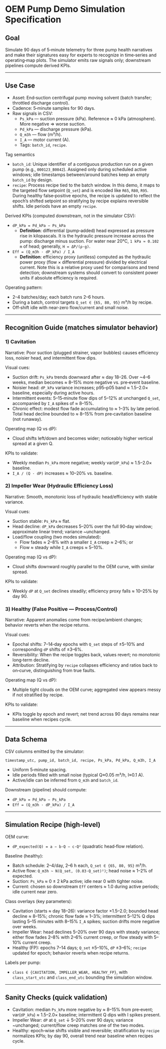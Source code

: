 # OEM Pump Demo Simulation Specification

## Goal
Simulate 90 days of 5‑minute telemetry for three pump health narratives and make their signatures easy for experts to recognize in time‑series and operating‑map plots. The simulator emits raw signals only; downstream pipelines compute derived KPIs.

---

## Use Case
- Asset: End‑suction centrifugal pump moving solvent (batch transfer; throttled discharge control).
- Cadence: 5‑minute samples for 90 days.
- Raw signals in CSV:
  - `Ps_kPa` — suction pressure (kPa). Reference ≈ 0 kPa (atmosphere). More negative ⇒ worse suction.
  - `Pd_kPa` — discharge pressure (kPa).
  - `Q_m3h` — flow (m³/h).
  - `I_A` — motor current (A).
  - Tags: `batch_id`, `recipe`.

Tag semantics
- `batch_id`: Unique identifier of a contiguous production run on a given pump (e.g., `000123_B0042`). Assigned only during scheduled active windows; idle timestamps between/around batches keep an empty `batch_id` by design.
- `recipe`: Process recipe tied to the batch window. In this demo, it maps to the targeted flow setpoint (`Q_set`) and is encoded like `R65`, `R80`, `R95`. During healthy false‑positive epochs, the recipe is updated to reflect the epoch’s shifted setpoint so stratifying by recipe explains reversible shifts. Idle periods have an empty `recipe`.

Derived KPIs (computed downstream, not in the simulator CSV):
- `dP_kPa = Pd_kPa − Ps_kPa`
  - **Definition**: differential (pump‑added) head expressed as pressure rise in kilopascals. It is the hydraulic pressure increase across the pump: discharge minus suction. For water near 20°C, `1 kPa ≈ 0.102 m` of head; generally, `H = ΔP/(ρ·g)`.
- `Eff = (Q_m3h · dP_kPa) / I_A`
  - **Definition**: efficiency proxy (unitless) computed as the hydraulic power proxy (flow × differential pressure) divided by electrical current. Note this is a relative proxy used for comparisons and trend detection; downstream systems should convert to consistent power units if absolute efficiency is required.

Operating pattern:
- 2–4 batches/day; each batch runs 2–6 hours.
- During a batch, control targets `Q_set ∈ {65, 80, 95}` m³/h by recipe.
- Off‑shift idle with near‑zero flow/current and small noise.

---

## Recognition Guide (matches simulator behavior)

### 1) Cavitation
Narrative: Poor suction (plugged strainer, vapor bubbles) causes efficiency loss, noisier head, and intermittent flow dips.

Visual cues:
- Suction drift: `Ps_kPa` trends downward after ≈ day 18–26. Over ~4–6 weeks, median becomes ≈ 8–15% more negative vs. pre‑event baseline.
- Noisier head: `dP_kPa` variance increases; p95–p05 band ≈ 1.5–2.0× baseline, especially during active hours.
- Intermittent events: 5–15‑minute flow dips of 5–12% at unchanged `Q_set`, accompanied by `I_A` spikes of ≈ 8–15%.
- Chronic effect: modest flow fade accumulating to ≈ 1–3% by late period. Total head decline bounded to ≈ 8–15% from pre‑cavitation baseline (not runaway).

Operating map (Q vs dP):
- Cloud shifts left/down and becomes wider; noticeably higher vertical spread at a given Q.

KPIs to validate:
- Weekly median `Ps_kPa` more negative; weekly var(`dP_kPa`) ≈ 1.5–2.0× baseline.
- `I_A / (Q · dP)` increases ≈ 10–20% vs. baseline.

### 2) Impeller Wear (Hydraulic Efficiency Loss)
Narrative: Smooth, monotonic loss of hydraulic head/efficiency with stable variance.

Visual cues:
- Suction stable: `Ps_kPa` ≈ flat.
- Head decline: `dP_kPa` decreases 5–20% over the full 90‑day window; approximate linear trend; variance ~unchanged.
- Load/flow coupling (two modes simulated):
  - Flow fades ≈ 2–8% with a smaller `I_A` creep ≈ 2–6%; or
  - Flow ≈ steady while `I_A` creeps ≈ 5–10%.

Operating map (Q vs dP):
- Cloud shifts downward roughly parallel to the OEM curve, with similar spread.

KPIs to validate:
- Weekly `dP` at `Q_set` declines steadily; efficiency proxy falls ≈ 10–25% by day 90.

### 3) Healthy (False Positive — Process/Control)
Narrative: Apparent anomalies come from recipe/ambient changes; behavior reverts when the recipe returns.

Visual cues:
- Epochal shifts: 7–14‑day epochs with `Q_set` steps of ±5–10% and corresponding `dP` shifts of ±3–6%.
- Reversibility: When the recipe toggles back, values revert; no monotonic long‑term decline.
- Attribution: Stratifying by `recipe` collapses efficiency and ratios back to on‑curve, distinguishing from true faults.

Operating map (Q vs dP):
- Multiple tight clouds on the OEM curve; aggregated view appears messy if not stratified by recipe.

KPIs to validate:
- KPIs toggle by epoch and revert; net trend across 90 days remains near baseline when recipes cycle.

---

## Data Schema
CSV columns emitted by the simulator:
```csv
timestamp_utc, pump_id, batch_id, recipe, Ps_kPa, Pd_kPa, Q_m3h, I_A
```
- Uniform 5‑minute spacing.
- Idle periods filled with small noise (typical Q≈0.05 m³/h, I≈0.1 A).
- Active/idle can be inferred from `Q_m3h` and `batch_id`.

Downstream (pipeline) should compute:
- `dP_kPa = Pd_kPa − Ps_kPa`
- `Eff = (Q_m3h · dP_kPa) / I_A`

---

## Simulation Recipe (high‑level)

OEM curve:
- `dP_expected(Q) = a − b·Q − c·Q²` (quadratic head‑flow relation).

Baseline (healthy):
- Batch schedule: 2–4/day, 2–6 h each, `Q_set ∈ {65, 80, 95}` m³/h.
- Active flow: `Q_m3h ~ N(Q_set, (0.03·Q_set)²)`; head noise ≈ 1–2% of expected.
- Suction: `Ps_kPa` ≈ 0 ± 2 kPa active; idle near 0 with tighter noise.
- Current: chosen so downstream `Eff` centers ≈ 1.0 during active periods; idle current near zero.

Class overlays (key parameters):
- Cavitation (starts ≈ day 18–26): variance factor ×1.5–2.0; bounded head decline ≈ 8–15%; chronic flow fade ≈ 1–3%; intermittent 5–12% Q dips lasting 5–15 minutes with 8–15% `I_A` spikes; suction drifts more negative over weeks.
- Impeller Wear: head declines 5–20% over 90 days with steady variance; either flow fades 2–8% with 2–6% current creep, or flow steady with 5–10% current creep.
- Healthy (FP): epochs 7–14 days; `Q_set` ±5–10%, `dP` ±3–6%; `recipe` updated for epoch; behavior reverts when recipe returns.

Labels per pump:
- `class ∈ {CAVITATION, IMPELLER_WEAR, HEALTHY_FP}`, with `class_start_utc` and `class_end_utc` bounding the simulation window.

---

## Sanity Checks (quick validation)
- Cavitation: median `Ps_kPa` more negative by ≈ 8–15% from pre‑event; var(`dP_kPa`) ≈ 1.5–2.0× baseline; intermittent Q dips with I spikes present.
- Impeller Wear: `dP` at `Q_set` ↓ 5–20% over 90 days; variance ~unchanged; current/flow creep matches one of the two modes.
- Healthy: epoch‑wise shifts visible and reversible; stratification by `recipe` normalizes KPIs; by day 90, overall trend near baseline when recipes cycle.

